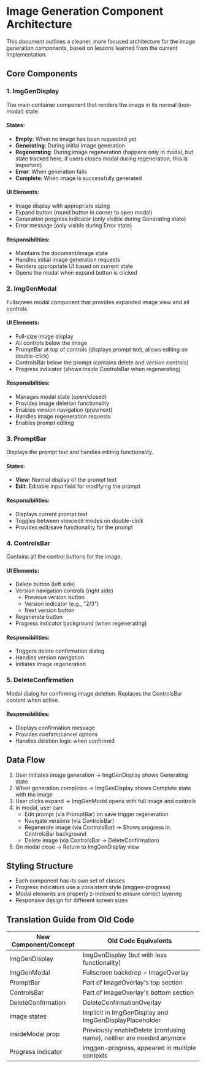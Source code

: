 # Image Generation Component Architecture

This document outlines a cleaner, more focused architecture for the image generation components, based on lessons learned from the current implementation.

## Core Components

### 1. ImgGenDisplay

The main container component that renders the image in its normal (non-modal) state.

#### States:

- **Empty**: When no image has been requested yet
- **Generating**: During initial image generation
- **Regenerating**: During image regeneration (happens only in modal, but state tracked here, if users closes modal during regeneration, this is important)
- **Error**: When generation fails
- **Complete**: When image is successfully generated

#### UI Elements:

- Image display with appropriate sizing
- Expand button (round button in corner to open modal)
- Generation progress indicator (only visible during Generating state)
- Error message (only visible during Error state)

#### Responsibilities:

- Maintains the document/image state
- Handles initial image generation requests
- Renders appropriate UI based on current state
- Opens the modal when expand button is clicked

### 2. ImgGenModal

Fullscreen modal component that provides expanded image view and all controls.

#### UI Elements:

- Full-size image display
- All controls below the image
- PromptBar at top of controls (displays prompt text, allows editing on double-click)
- ControlsBar below the prompt (contains delete and version controls)
- Progress indicator (shows inside ControlsBar when regenerating)

#### Responsibilities:

- Manages modal state (open/closed)
- Provides image deletion functionality
- Enables version navigation (prev/next)
- Handles image regeneration requests
- Enables prompt editing

### 3. PromptBar

Displays the prompt text and handles editing functionality.

#### States:

- **View**: Normal display of the prompt text
- **Edit**: Editable input field for modifying the prompt

#### Responsibilities:

- Displays current prompt text
- Toggles between view/edit modes on double-click
- Provides edit/save functionality for the prompt

### 4. ControlsBar

Contains all the control buttons for the image.

#### UI Elements:

- Delete button (left side)
- Version navigation controls (right side)
  - Previous version button
  - Version indicator (e.g., "2/3")
  - Next version button
- Regenerate button
- Progress indicator background (when regenerating)

#### Responsibilities:

- Triggers delete confirmation dialog
- Handles version navigation
- Initiates image regeneration

### 5. DeleteConfirmation

Modal dialog for confirming image deletion. Replaces the ControlsBar content when active.

#### Responsibilities:

- Displays confirmation message
- Provides confirm/cancel options
- Handles deletion logic when confirmed

## Data Flow

1. User initiates image generation → ImgGenDisplay shows Generating state
2. When generation completes → ImgGenDisplay shows Complete state with the image
3. User clicks expand → ImgGenModal opens with full image and controls
4. In modal, user can:
   - Edit prompt (via PromptBar) on save trigger regeneration
   - Navigate versions (via ControlsBar)
   - Regenerate image (via ControlsBar) → Shows progress in ControlsBar background
   - Delete image (via ControlsBar → DeleteConfirmation)
5. On modal close → Return to ImgGenDisplay view

## Styling Structure

- Each component has its own set of classes
- Progress indicators use a consistent style (imggen-progress)
- Modal elements are properly z-indexed to ensure correct layering
- Responsive design for different screen sizes

## Translation Guide from Old Code

| New Component/Concept | Old Code Equivalents                                                 |
| --------------------- | -------------------------------------------------------------------- |
| ImgGenDisplay         | ImgGenDisplay (but with less functionality)                          |
| ImgGenModal           | Fullscreen backdrop + ImageOverlay                                   |
| PromptBar             | Part of ImageOverlay's top section                                   |
| ControlsBar           | Part of ImageOverlay's bottom section                                |
| DeleteConfirmation    | DeleteConfirmationOverlay                                            |
| Image states          | Implicit in ImgGenDisplay and ImgGenDisplayPlaceholder               |
| insideModal prop      | Previously enableDelete (confusing name), neither are needed anymore |
| Progress indicator    | imggen-progress, appeared in multiple contexts                       |
